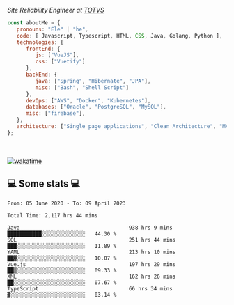 <p><em>Site Reliability Engineer at <a href="https://www.totvs.com/">TOTVS</a></br>
</em></p>


```javascript
const aboutMe = {
   pronouns: "Ele" | "he",
   code: [ Javascript, Typescript, HTML, CSS, Java, Golang, Python ],
   technologies: {
      frontEnd: {
         js: ["VueJS"],
         css: ["Vuetify"]
      },
      backEnd: {
         java: ["Spring", "Hibernate", "JPA"],
         misc: ["Bash", "Shell Script"]
      },
      devOps: ["AWS", "Docker", "Kubernetes"],
      databases: ["Oracle", "PostgreSQL", "MySQL"],
      misc: ["firebase"],
   },
   architecture: ["Single page applications", "Clean Architecture", "MVC", "Microservices"],
};
```
</br></br>
[![wakatime](https://wakatime.com/badge/user/a3a8ed06-d304-4d6b-bc86-4adc418cdea7.svg)](https://wakatime.com/@a3a8ed06-d304-4d6b-bc86-4adc418cdea7)
<h2>💻 Some stats 💻</h2>

<!--START_SECTION:waka-->

```text
From: 05 June 2020 - To: 09 April 2023

Total Time: 2,117 hrs 44 mins

Java                                   938 hrs 9 mins  ███████████░░░░░░░░░░░░░░   44.30 %
SQL                                    251 hrs 44 mins ███░░░░░░░░░░░░░░░░░░░░░░   11.89 %
YAML                                   213 hrs 10 mins ██▓░░░░░░░░░░░░░░░░░░░░░░   10.07 %
Vue.js                                 197 hrs 29 mins ██▒░░░░░░░░░░░░░░░░░░░░░░   09.33 %
XML                                    162 hrs 26 mins ██░░░░░░░░░░░░░░░░░░░░░░░   07.67 %
TypeScript                             66 hrs 34 mins  ▓░░░░░░░░░░░░░░░░░░░░░░░░   03.14 %
```

<!--END_SECTION:waka-->
